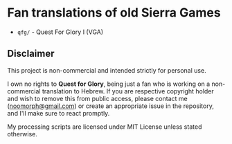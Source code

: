 # Fan translations of old Sierra Games

* `qfg/` - Quest For Glory I (VGA)

## Disclaimer

This project is non-commercial and intended strictly for personal use.

I own no rights to **Quest for Glory**, being just a fan who is working on a non-commercial translation to Hebrew.
If you are respective copyright holder and wish to remove this from public access, please contact me (noomorph@gmail.com)
or create an appropriate issue in the repository, and I'll make sure to react promptly.

My processing scripts are licensed under MIT License unless stated otherwise.
